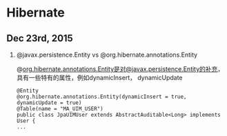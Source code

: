 # Hibernate

## Dec 23rd, 2015

1. @javax.persistence.Entity vs @org.hibernate.annotations.Entity
    
    @org.hibernate.annotations.Entity是对@javax.persistence.Entity的补充，具有一些特有的属性，例如dynamicInsert， dynamicUpdate 

    ```
    @Entity
    @org.hibernate.annotations.Entity(dynamicInsert = true, dynamicUpdate = true)
    @Table(name = "MA_UIM_USER")
    public class JpaUIMUser extends AbstractAuditable<Long> implements User {
    ...
    ```
    
    